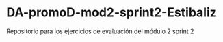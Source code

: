 # DA-promoD-mod2-sprint2-Estibaliz
Repositorio para los ejercicios de evaluación del módulo 2 sprint 2
